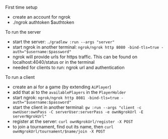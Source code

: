 First time setup
- create an account for ngrok
- ./ngrok authtoken $authtoken

To run the server
- start the server: `./gradlew :run --args "server"`
- start ngrok in another terminal: `ngrok/ngrok http 8080 -bind-tls=true -auth="$username:$password"`
- ngrok will provide urls for https traffic. This can be found on localhost:4040/status or in the terminal
- needed for clients to run: ngrok url and authentication

To run a client
- create an ai for a game (by extending `AiPlayer`)
- add that ai to the `availablePlayers` in the `PlayerHolder`
- start ngrok: `ngrok/ngrok http 8081 -bind-tls=true -auth="$username:$password"`
- start the client in another terminal: `gw :run --args "client -c ownUser:ownPass -C serverUser:serverPass -e ownNgrokUrl -E serverNgrokUrl"`
- register at the server: `curl ownNgrokUrl/register -X POST`
- to join a tournament, find out its name, then `curl ownNgrokUrl/tournament/$name/join -X POST`